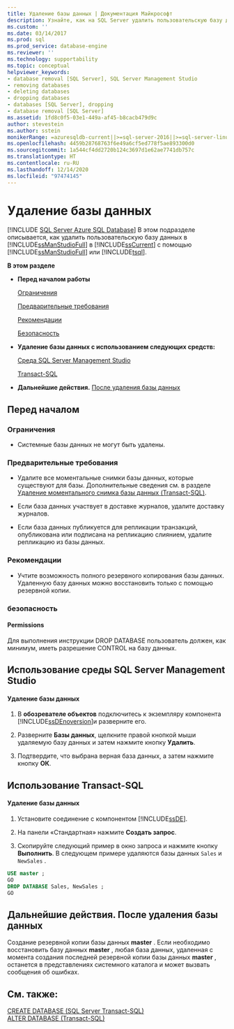 ```yaml
---
title: Удаление базы данных | Документация Майкрософт
description: Узнайте, как на SQL Server удалить пользовательскую базу данных в SQL Server Management Studio или Transact-SQL.
ms.custom: ''
ms.date: 03/14/2017
ms.prod: sql
ms.prod_service: database-engine
ms.reviewer: ''
ms.technology: supportability
ms.topic: conceptual
helpviewer_keywords:
- database removal [SQL Server], SQL Server Management Studio
- removing databases
- deleting databases
- dropping databases
- databases [SQL Server], dropping
- database removal [SQL Server]
ms.assetid: 1fd8c0f5-03e1-449a-af45-b8cacb479d9c
author: stevestein
ms.author: sstein
monikerRange: =azuresqldb-current||>=sql-server-2016||>=sql-server-linux-2017||=azuresqldb-mi-current
ms.openlocfilehash: 4459b28768763f6e49a6cf5ed778f5ae893300d0
ms.sourcegitcommit: 1a544cf4dd2720b124c3697d1e62ae7741db757c
ms.translationtype: HT
ms.contentlocale: ru-RU
ms.lasthandoff: 12/14/2020
ms.locfileid: "97474145"
---
```

# <a name="delete-a-database"></a>Удаление базы данных
[!INCLUDE [SQL Server Azure SQL Database](../../includes/applies-to-version/sql-asdb.md)]
  В этом подразделе описывается, как удалить пользовательскую базу данных в [!INCLUDE[ssManStudioFull](../../includes/ssmanstudiofull-md.md)] в [!INCLUDE[ssCurrent](../../includes/sscurrent-md.md)] с помощью [!INCLUDE[ssManStudioFull](../../includes/ssmanstudiofull-md.md)] или [!INCLUDE[tsql](../../includes/tsql-md.md)].  
  
 **В этом разделе**  
  
-   **Перед началом работы**  
  
     [Ограничения](#Restrictions)  
  
     [Предварительные требования](#Prerequisites)  
  
     [Рекомендации](#Recommendations)  
  
     [Безопасность](#Security)  
  
-   **Удаление базы данных с использованием следующих средств:**  
  
     [Среда SQL Server Management Studio](#SSMSProcedure)  
  
     [Transact-SQL](#TsqlProcedure)  
  
-   **Дальнейшие действия.**  [После удаления базы данных](#FollowUp)  
  
##  <a name="before-you-begin"></a><a name="BeforeYouBegin"></a> Перед началом  
  
###  <a name="limitations-and-restrictions"></a><a name="Restrictions"></a> Ограничения  
  
-   Системные базы данных не могут быть удалены.  
  
###  <a name="prerequisites"></a><a name="Prerequisites"></a> Предварительные требования  
  
-   Удалите все моментальные снимки базы данных, которые существуют для базы. Дополнительные сведения см. в разделе [Удаление моментального снимка базы данных (Transact-SQL)](../../relational-databases/databases/drop-a-database-snapshot-transact-sql.md).  
  
-   Если база данных участвует в доставке журналов, удалите доставку журналов.  
  
-   Если база данных публикуется для репликации транзакций, опубликована или подписана на репликацию слиянием, удалите репликацию из базы данных.  
  
###  <a name="recommendations"></a><a name="Recommendations"></a> Рекомендации  
  
-   Учтите возможность полного резервного копирования базы данных. Удаленную базу данных можно восстановить только с помощью резервной копии.  
  
###  <a name="security"></a><a name="Security"></a> безопасность  
  
####  <a name="permissions"></a><a name="Permissions"></a> Permissions  
 Для выполнения инструкции DROP DATABASE пользователь должен, как минимум, иметь разрешение CONTROL на базу данных.  
  
##  <a name="using-sql-server-management-studio"></a><a name="SSMSProcedure"></a> Использование среды SQL Server Management Studio  
  
#### <a name="to-delete-a-database"></a>Удаление базы данных  
  
1.  В **обозревателе объектов** подключитесь к экземпляру компонента [!INCLUDE[ssDEnoversion](../../includes/ssdenoversion-md.md)]и разверните его.  
  
2.  Разверните **Базы данных**, щелкните правой кнопкой мыши удаляемую базу данных и затем нажмите кнопку **Удалить**.  
  
3.  Подтвердите, что выбрана верная база данных, а затем нажмите кнопку **ОК**.  
  
##  <a name="using-transact-sql"></a><a name="TsqlProcedure"></a> Использование Transact-SQL  
  
#### <a name="to-delete-a-database"></a>Удаление базы данных  
  
1.  Установите соединение с компонентом [!INCLUDE[ssDE](../../includes/ssde-md.md)].  
  
2.  На панели «Стандартная» нажмите **Создать запрос**.  
  
3.  Скопируйте следующий пример в окно запроса и нажмите кнопку **Выполнить**. В следующем примере удаляются базы данных `Sales` и `NewSales` .  
  
```sql  
USE master ;  
GO  
DROP DATABASE Sales, NewSales ;  
GO  
```  
  
##  <a name="follow-up-after-deleting-a-database"></a><a name="FollowUp"></a> Дальнейшие действия. После удаления базы данных  
 Создание резервной копии базы данных **master** . Если необходимо восстановить базу данных **master** , любая база данных, удаленная с момента создания последней резервной копии базы данных **master** , останется в представлениях системного каталога и может вызвать сообщения об ошибках.  
  
## <a name="see-also"></a>См. также:  
 [CREATE DATABASE (SQL Server Transact-SQL)](../../t-sql/statements/create-database-transact-sql.md)   
 [ALTER DATABASE (Transact-SQL)](../../t-sql/statements/alter-database-transact-sql.md)  
  
